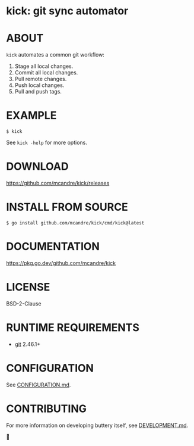 # kick: git sync automator

# ABOUT

`kick` automates a common git workflow:

1. Stage all local changes.
2. Commit all local changes.
3. Pull remote changes.
4. Push local changes.
5. Pull and push tags.

# EXAMPLE

```console
$ kick
```

See `kick -help` for more options.

# DOWNLOAD

https://github.com/mcandre/kick/releases

# INSTALL FROM SOURCE

```console
$ go install github.com/mcandre/kick/cmd/kick@latest
```

# DOCUMENTATION

https://pkg.go.dev/github.com/mcandre/kick

# LICENSE

BSD-2-Clause

# RUNTIME REQUIREMENTS

* [git](https://git-scm.com/) 2.46.1+

# CONFIGURATION

See [CONFIGURATION.md](CONFIGURATION.md).

# CONTRIBUTING

For more information on developing buttery itself, see [DEVELOPMENT.md](DEVELOPMENT.md).

👟
